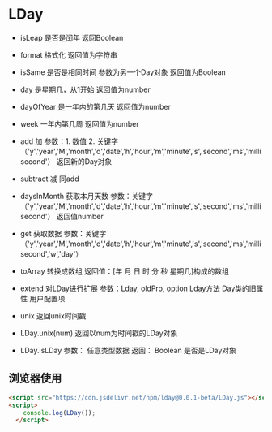 # LDay

+ isLeap
是否是闰年
返回Boolean

+ format
格式化
返回值为字符串

+ isSame
是否是相同时间
参数为另一个Day对象
返回值为Boolean

+ day
是星期几，从1开始
返回值为number

+ dayOfYear
是一年内的第几天
返回值为number

+ week
一年内第几周
返回值为number

+ add
加
参数：1. 数值
      2. 关键字（'y','year','M','month','d','date','h','hour','m','minute','s','second','ms','millisecond'）
返回新的Day对象

+ subtract
减
同add

+ daysInMonth
获取本月天数
参数：关键字（'y','year','M','month','d','date','h','hour','m','minute','s','second','ms','millisecond'）
返回值number

+ get
获取数据
参数：关键字（'y','year','M','month','d','date','h','hour','m','minute','s','second','ms','millisecond','w','day'）

+ toArray
转换成数组
返回值：[年 月 日 时 分 秒 星期几]构成的数组

+ extend
对LDay进行扩展
参数：Lday, oldPro, option
Lday方法 Day类的旧属性 用户配置项

+ unix
返回unix时间戳

+ LDay.unix(num)
返回以num为时间戳的LDay对象

+ LDay.isLDay
参数： 任意类型数据
返回： Boolean 是否是LDay对象

## 浏览器使用

```html
<script src="https://cdn.jsdelivr.net/npm/lday@0.0.1-beta/LDay.js"></script>
<script>
    console.log(LDay());
  </script>
```
